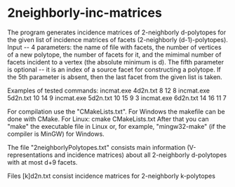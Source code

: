 # 2neighborly-inc-matrices
The program generates incidence matrices of 2-neighborly d-polytopes for the given list of incidence matrices of facets (2-neighborly (d-1)-polytopes).
Input -- 4 parameters: the name of file with facets, the number of vertices of a new polytope, the number of facets for it, and the mimimal number of facets incident to a vertex (the absolute minimum is d).
The fifth parameter is optional -- it is an index of a source facet for constructing a polytope. If the 5th parameter is absent, then the last facet from the given list is taken.

Examples of tested commands:
incmat.exe 4d2n.txt 8 12 8
incmat.exe 5d2n.txt 10 14 9
incmat.exe 5d2n.txt 10 15 9 3
incmat.exe 6d2n.txt 14 16 11 7

For compilation use the "CMakeLists.txt". For Windows the makefile can be done with CMake. For Linux: cmake CMakeLists.txt
After that you can "make" the executable file in Linux or, for example, "mingw32-make" (if the compiler is MinGW) for Windows.

The file "2neighborlyPolytopes.txt" consists main information (V-representations and incidence matrices) about all 2-neighborly d-polytopes with at most d+9 facets.

Files [k]d2n.txt consist incidence matrices for 2-neighborly k-polytopes

